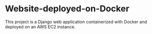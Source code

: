 # Website-deployed-on-Docker
This project is a Django web application containerized with Docker and deployed on an AWS EC2 instance.
